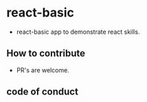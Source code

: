 # react-basic
 * react-basic app to demonstrate react skills. 
## How to contribute
 * PR's are welcome.
## code of conduct

